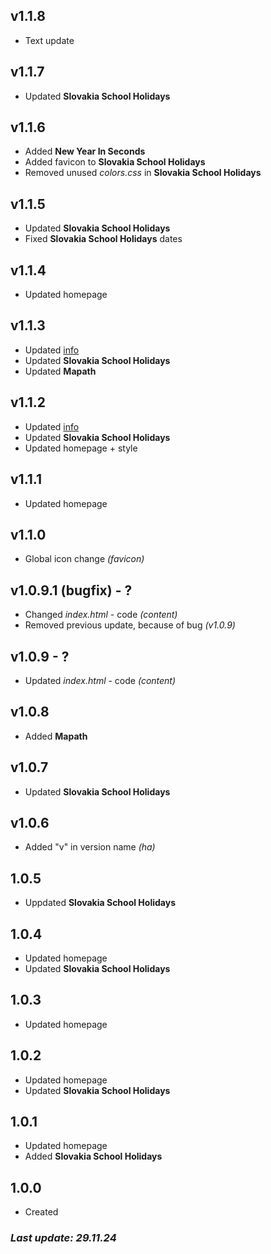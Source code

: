 ## v1.1.8
- Text update

## v1.1.7
- Updated **Slovakia School Holidays**

## v1.1.6
- Added **New Year In Seconds**
- Added favicon to **Slovakia School Holidays**
- Removed unused *colors.css* in **Slovakia School Holidays**

## v1.1.5
- Updated **Slovakia School Holidays**
- Fixed **Slovakia School Holidays** dates

## v1.1.4
- Updated homepage

## v1.1.3
- Updated [info](https://soneviconia.github.io/info/001.html)
- Updated **Slovakia School Holidays**
- Updated **Mapath**

## v1.1.2
- Updated [info](https://soneviconia.github.io/info/001.html)
- Updated **Slovakia School Holidays**
- Updated homepage + style

## v1.1.1
- Updated homepage

## v1.1.0
- Global icon change *(favicon)*

## v1.0.9.1 (bugfix) - ?
- Changed *index.html* - code *(content)*
- Removed previous update, because of bug *(v1.0.9)*

## v1.0.9 - ?
- Updated *index.html* - code *(content)*

## v1.0.8
- Added **Mapath**

## v1.0.7
- Updated **Slovakia School Holidays**

## v1.0.6
- Added "v" in version name *(ha)*

## 1.0.5
- Uppdated **Slovakia School Holidays**

## 1.0.4
- Updated homepage
- Updated **Slovakia School Holidays**

## 1.0.3
- Updated homepage

## 1.0.2
- Updated homepage
- Updated **Slovakia School Holidays**

## 1.0.1
- Updated homepage
- Added **Slovakia School Holidays**

## 1.0.0
- Created


### *Last update: 29.11.24*

